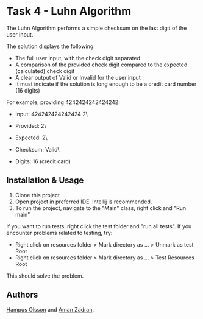 # Task 4 - Luhn Algorithm 

The Luhn Algorithm performs a simple checksum on the last digit of the user input.

The solution displays the following:

- The full user input, with the check digit separated
- A comparison of the provided check digit compared to the expected (calculated) check digit
- A clear output of Valid or Invalid for the user input
- It must indicate if the solution is long enough to be a credit card number (16 digits)

For example, providing 4242424242424242:

- Input: 424242424242424 2\
- Provided: 2\
- Expected: 2\

- Checksum: Valid\
- Digits: 16 (credit card) 

## Installation & Usage

1. Clone this project
2. Open project in preferred IDE. Intellij is recommended.
3. To run the project, navigate to the "Main" class, right click and "Run main"

If you want to run tests: right click the test folder and "run all tests". If
you encounter problems related to testing, try: 

- Right click on resources folder > Mark directory as ... > Unmark as test Root
- Right click on resources folder > Mark directory as ... > Test Resources Root

This should solve the problem.

## Authors

[Hampus Olsson](https://github.com/Heso113) and [Aman Zadran](https://github.com/zadama).


